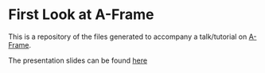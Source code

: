 # First Look at A-Frame
This is a repository of the files generated to accompany a talk/tutorial on [A-Frame](https://aframe.io/).

The presentation slides can be found [here](https://docs.google.com/presentation/d/1O0y5WjAJxYq1StNHofLExKlBtZFizgoqkpDorxx3kR8/edit?usp=sharing)
